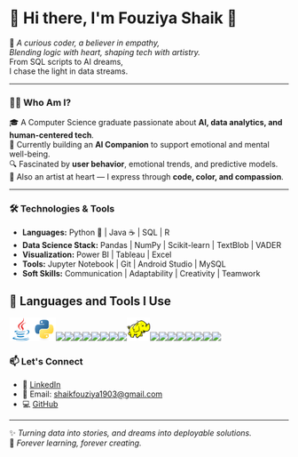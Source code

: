 # 💫 Hi there, I'm Fouziya Shaik 👋

🌼 *A curious coder, a believer in empathy,*  
*Blending logic with heart, shaping tech with artistry.*  
From SQL scripts to AI dreams,  
I chase the light in data streams.  

---

### 👩‍💻 Who Am I?
🎓 A Computer Science graduate passionate about **AI, data analytics, and human-centered tech**.  
🧠 Currently building an **AI Companion** to support emotional and mental well-being.  
🔍 Fascinated by **user behavior**, emotional trends, and predictive models.  
🎨 Also an artist at heart — I express through **code, color, and compassion**.

---

### 🛠️ Technologies & Tools

- **Languages:** Python 🐍 | Java ☕ | SQL | R  
- **Data Science Stack:** Pandas | NumPy | Scikit-learn | TextBlob | VADER  
- **Visualization:** Power BI | Tableau | Excel  
- **Tools:** Jupyter Notebook | Git | Android Studio | MySQL  
- **Soft Skills:** Communication | Adaptability | Creativity | Teamwork

<h2>🚀 Languages and Tools I Use</h2>


<a href="#"><img src="https://raw.githubusercontent.com/devicons/devicon/master/icons/java/java-original.svg" width="42"/></a><a href="#"><img src="https://raw.githubusercontent.com/devicons/devicon/master/icons/python/python-original.svg" width="42"/></a><a href="#"><img src="https://www.vectorlogo.zone/logos/r-project/r-project-icon.svg" width="42"/></a><a href="#"><img src="https://img.icons8.com/color/48/000000/sql.png" width="42"/></a><a href="#"><img src="https://avatars.githubusercontent.com/u/21206976?s=200&v=4" width="42"/></a><a href="#"><img src="https://upload.wikimedia.org/wikipedia/commons/3/31/NumPy_logo_2020.svg" width="42"/></a><a href="#"><img src="https://upload.wikimedia.org/wikipedia/commons/0/05/Scikit_learn_logo_small.svg" width="42"/></a><a href="#"><img src="https://matplotlib.org/_static/images/logo2.svg" width="42"/></a><a href="#"><img src="https://seaborn.pydata.org/_static/logo-wide-lightbg.svg" width="42"/></a><a href="#"><img src="https://upload.wikimedia.org/wikipedia/commons/f/f3/Apache_Spark_logo.svg" width="42"/></a><a href="#"><img src="https://raw.githubusercontent.com/devicons/devicon/master/icons/hadoop/hadoop-original.svg" width="42"/></a><a href="#"><img src="https://upload.wikimedia.org/wikipedia/commons/4/49/Apache_Hive_logo.svg" width="42"/></a><a href="#"><img src="https://hbase.apache.org/images/hbase_logo_with_orca.png" width="42"/></a><a href="#"><img src="https://www.vectorlogo.zone/logos/scala-lang/scala-lang-icon.svg" width="42"/></a><a href="#"><img src="https://www.vectorlogo.zone/logos/tableau/tableau-icon.svg" width="42"/></a><a href="#"><img src="https://www.vectorlogo.zone/logos/microsoft_powerbi/microsoft_powerbi-icon.svg" width="42"/></a><a href="#"><img src="https://cdn.worldvectorlogo.com/logos/microsoft-excel-2013.svg" width="42"/></a><a href="#"><img src="https://upload.wikimedia.org/wikipedia/commons/3/38/Jupyter_logo.svg" width="42"/></a><a href="#"><img src="https://www.vectorlogo.zone/logos/git-scm/git-scm-icon.svg" width="42"/></a>




### 📫 Let's Connect

- 🔗 [LinkedIn](https://www.linkedin.com/in/shaikfouziya)  
- 💌 Email: shaikfouziya1903@gmail.com  
- 💻 [GitHub](https://github.com/Fouziya-1903)  

---

✨ *Turning data into stories, and dreams into deployable solutions.*  
🌱 *Forever learning, forever creating.*
